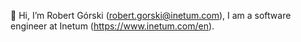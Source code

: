 👋 Hi, I’m Robert Górski (robert.gorski@inetum.com), I am a software engineer at Inetum (https://www.inetum.com/en).
